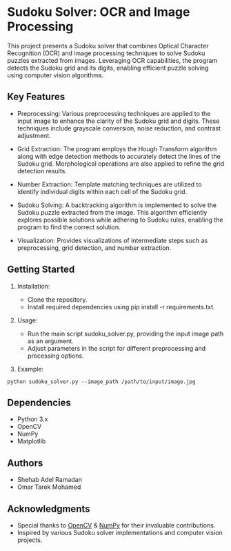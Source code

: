 # Sudoku Solver: OCR and Image Processing


This project presents a Sudoku solver that combines Optical Character Recognition (OCR) and image processing techniques to solve Sudoku puzzles extracted from images. Leveraging OCR capabilities, the program detects the Sudoku grid and its digits, enabling efficient puzzle solving using computer vision algorithms.


## Key Features


- Preprocessing: Various preprocessing techniques are applied to the input image to enhance the clarity of the Sudoku grid and digits. These techniques include grayscale conversion, noise reduction, and contrast adjustment.

- Grid Extraction: The program employs the Hough Transform algorithm along with edge detection methods to accurately detect the lines of the Sudoku grid. Morphological operations are also applied to refine the grid detection results.

- Number Extraction: Template matching techniques are utilized to identify individual digits within each cell of the Sudoku grid. 

- Sudoku Solving: A backtracking algorithm is implemented to solve the Sudoku puzzle extracted from the image. This algorithm efficiently explores possible solutions while adhering to Sudoku rules, enabling the program to find the correct solution.

- Visualization: Provides visualizations of intermediate steps such as preprocessing, grid detection, and number extraction.

## Getting Started



1) Installation:

   - Clone the repository.
   - Install required dependencies using pip install -r requirements.txt.

2) Usage:

   - Run the main script sudoku_solver.py, providing the input image path as an argument.
   - Adjust parameters in the script for different preprocessing and processing options.

3) Example:


```
python sudoku_solver.py --image_path /path/to/input/image.jpg
```

## Dependencies
 - Python 3.x
 - OpenCV
 - NumPy
 - Matplotlib



## Authors

- Shehab Adel Ramadan
- Omar Tarek Mohamed

## Acknowledgments
- Special thanks to [OpenCV](https://opencv.org/) & [NumPy](https://numpy.org/) for their invaluable contributions.
- Inspired by various Sudoku solver implementations and computer vision projects.
